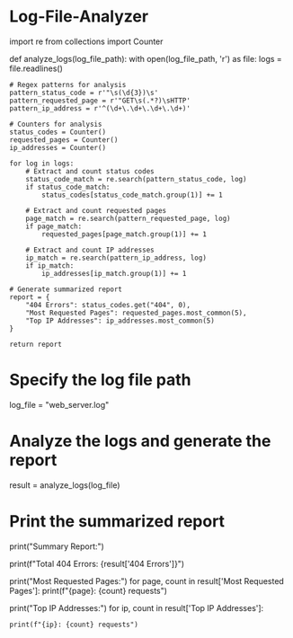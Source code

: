 # Log-File-Analyzer
import re
from collections import Counter

def analyze_logs(log_file_path):
    with open(log_file_path, 'r') as file:
        logs = file.readlines()

    # Regex patterns for analysis
    pattern_status_code = r'"\s(\d{3})\s'
    pattern_requested_page = r'"GET\s(.*?)\sHTTP'
    pattern_ip_address = r'^(\d+\.\d+\.\d+\.\d+)'

    # Counters for analysis
    status_codes = Counter()
    requested_pages = Counter()
    ip_addresses = Counter()

    for log in logs:
        # Extract and count status codes
        status_code_match = re.search(pattern_status_code, log)
        if status_code_match:
            status_codes[status_code_match.group(1)] += 1

        # Extract and count requested pages
        page_match = re.search(pattern_requested_page, log)
        if page_match:
            requested_pages[page_match.group(1)] += 1

        # Extract and count IP addresses
        ip_match = re.search(pattern_ip_address, log)
        if ip_match:
            ip_addresses[ip_match.group(1)] += 1

    # Generate summarized report
    report = {
        "404 Errors": status_codes.get("404", 0),
        "Most Requested Pages": requested_pages.most_common(5),
        "Top IP Addresses": ip_addresses.most_common(5)
    }

    return report

# Specify the log file path
log_file = "web_server.log"

# Analyze the logs and generate the report
result = analyze_logs(log_file)

# Print the summarized report
print("Summary Report:")

print(f"Total 404 Errors: {result['404 Errors']}")

print("Most Requested Pages:")
for page, count in result['Most Requested Pages']:
    print(f"{page}: {count} requests")
    
print("Top IP Addresses:")
for ip, count in result['Top IP Addresses']:

    print(f"{ip}: {count} requests")
